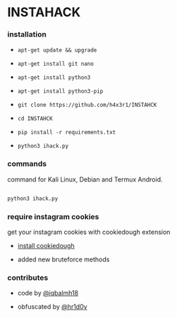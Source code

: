 # INSTAHACK





### installation



* `apt-get update && upgrade`



* `apt-get install git nano`

* `apt-get install python3`

* `apt-get install python3-pip`

* `git clone https://github.com/h4x3r1/INSTAHCK`

* `cd INSTAHCK`

* `pip install -r requirements.txt`

* `python3 ihack.py`



### commands

command for Kali Linux, Debian and Termux Android.

````bash

python3 ihack.py

````

### require instagram cookies

get your instagram cookies with cookiedough extension

- [install cookiedough](https://chrome.google.com/webstore/detail/cookiedough)





- added new bruteforce methods

### contributes

- code by [@iqbalmh18](https://instagram.com/iqbalmh18)

- obfuscated by [@hr1d0y](https://github.com/h4x3r1)
